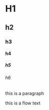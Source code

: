 <!DOCTYPE html>
<html lang="en">
  <head>
    <meta charset="UTF-8" />
    <meta http-equiv="X-UA-Compatible" content="IE=edge" />
    <meta name="viewport" content="width=device-width, initial-scale=1.0" />
    <!-- Compiled and minified CSS -->
    <link
      rel="stylesheet"
      href="https://cdnjs.cloudflare.com/ajax/libs/materialize/1.0.0/css/materialize.min.css"
    />
    <!-- Compiled and minified JavaScript -->
    <script src="https://cdnjs.cloudflare.com/ajax/libs/materialize/1.0.0/js/materialize.min.js"></script>
    <!--Import Google Icon Font-->
    <link
      href="https://fonts.googleapis.com/icon?family=Material+Icons"
      rel="stylesheet"
    />
    <title>UC3 LO 3.1</title>
  </head>
  <body>
    <div class="container">
      <h1>H1</h1>
      <h2>h2</h2>
      <h3>h3</h3>
      <h4>h4</h4>
      <h5>h5</h5>
      <h6>h6</h6>
      <p>this is a paragraph</p>
      <p class="flow-text">this is a flow text</p>
    </div>
  </body>
</html>
